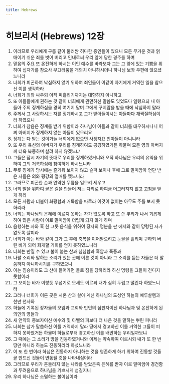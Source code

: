 ```yaml
---
title: Hebrews
---
```


# 히브리서 (Hebrews) 12장
1. 이러므로 우리에게 구름 같이 둘러싼 허다한 증인들이 있으니 모든 무거운 것과 얽매이기 쉬운 죄를 벗어 버리고 인내로써 우리 앞에 당한 경주를 하며
1. 믿음의 주요 또 온전하게 하시는 이인 예수를 바라보자 그는 그 앞에 있는 기쁨을 위하여 십자가를 참으사 부끄러움을 개의치 아니하시더니 하나님 보좌 우편에 앉으셨느니라
1. 너희가 피곤하여 낙심하지 않기 위하여 죄인들이 이같이 자기에게 거역한 일을 참으신 이를 생각하라
1. 너희가 죄와 싸우되 아직 피흘리기까지는 대항하지 아니하고
1. 또 아들들에게 권하는 것 같이 너희에게 권면하신 말씀도 잊었도다 일렀으되 내 아들아 주의 징계하심을 경히 여기지 말며 그에게 꾸지람을 받을 때에 낙심하지 말라
1. 주께서 그 사랑하시는 자를 징계하시고 그가 받아들이시는 아들마다 채찍질하심이라 하였으니
1. 너희가 참음은 징계를 받기 위함이라 하나님이 아들과 같이 너희를 대우하시나니 어찌 아버지가 징계하지 않는 아들이 있으리요
1. 징계는 다 받는 것이거늘 너희에게 없으면 사생자요 친아들이 아니니라
1. 또 우리 육신의 아버지가 우리를 징계하여도 공경하였거든 하물며 모든 영의 아버지께 더욱 복종하며 살려 하지 않겠느냐
1. 그들은 잠시 자기의 뜻대로 우리를 징계하였거니와 오직 하나님은 우리의 유익을 위하여 그의 거룩하심에 참여하게 하시느니라
1. 무릇 징계가 당시에는 즐거워 보이지 않고 슬퍼 보이나 후에 그로 말미암아 연단 받은 자들은 의와 평강의 열매를 맺느니라
1. 그러므로 피곤한 손과 연약한 무릎을 일으켜 세우고
1. 너희 발을 위하여 곧은 길을 만들어 저는 다리로 하여금 어그러지지 않고 고침을 받게 하라
1. 모든 사람과 더불어 화평함과 거룩함을 따르라 이것이 없이는 아무도 주를 보지 못하리라
1. 너희는 하나님의 은혜에 이르지 못하는 자가 없도록 하고 또 쓴 뿌리가 나서 괴롭게 하여 많은 사람이 이로 말미암아 더럽게 되지 않게 하며
1. 음행하는 자와 혹 한 그릇 음식을 위하여 장자의 명분을 판 에서와 같이 망령된 자가 없도록 살피라
1. 너희가 아는 바와 같이 그가 그 후에 축복을 이어받으려고 눈물을 흘리며 구하되 버린 바가 되어 회개할 기회를 얻지 못하였느니라
1. 너희는 만질 수 있고 불이 붙는 산과 침침함과 흑암과 폭풍과
1. 나팔 소리와 말하는 소리가 있는 곳에 이른 것이 아니라 그 소리를 듣는 자들은 더 말씀하지 아니하시기를 구하였으니
1. 이는 짐승이라도 그 산에 들어가면 돌로 침을 당하리라 하신 명령을 그들이 견디지 못함이라
1. 그 보이는 바가 이렇듯 무섭기로 모세도 이르되 내가 심히 두렵고 떨린다 하였느니라
1. 그러나 너희가 이른 곳은 시온 산과 살아 계신 하나님의 도성인 하늘의 예루살렘과 천만 천사와
1. 하늘에 기록된 장자들의 모임과 교회와 만민의 심판자이신 하나님과 및 온전하게 된 의인의 영들과
1. 새 언약의 중보자이신 예수와 및 아벨의 피보다 더 나은 것을 말하는 뿌린 피니라
1. 너희는 삼가 말씀하신 이를 거역하지 말라 땅에서 경고하신 이를 거역한 그들이 피하지 못하였거든 하물며 하늘로부터 경고하신 이를 배반하는 우리일까보냐
1. 그 때에는 그 소리가 땅을 진동하였거니와 이제는 약속하여 이르시되 내가 또 한 번 땅만 아니라 하늘도 진동하리라 하셨느니라
1. 이 또 한 번이라 하심은 진동하지 아니하는 것을 영존하게 하기 위하여 진동할 것들 곧 만드신 것들이 변동될 것을 나타내심이라
1. 그러므로 우리가 흔들리지 않는 나라를 받았은즉 은혜를 받자 이로 말미암아 경건함과 두려움으로 하나님을 기쁘시게 섬길지니
1. 우리 하나님은 소멸하는 불이심이라